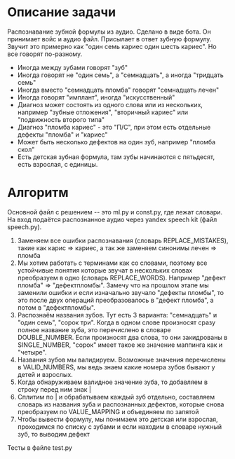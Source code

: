 # Описание задачи

Распознавание зубной формулы из аудио. Сделано в виде бота. Он принимает войс и аудио файл. Присылает в ответ зубную формулу.
Звучит это примерно как "один семь кариес один шесть кариес".
Но все говорят по-разному.
* Иногда между зубами говорят "зуб"
* Иногда говорят не "один семь", а "семнадцать", а иногда "тридцать семь"
* Иногда вместо "семнадцать пломба" говорят "семнадцать лечен"
* Иногда говорят "имплант", иногда "искусственный"
* Диагноз может состоять из одного слова или из нескольких, например "зубные отложения", "вторичный кариес" или "подвижность второго типа"
* Диагноз "пломба кариес" - это "П/С", при этом есть отдельные дефекты "пломба" и "кариес"
* Может быть несколько дефектов на один зуб, например "пломба скол"
* Есть детская зубная формула, там зубы начинаются с пятьдесят, есть взрослая, с единицы.

# Алгоритм

Основной файл с решением -- это ml.py и const.py, где лежат словари.
На вход подаётся распознанное аудио через yandex speech kit (файл speech.py).

1. Заменяем все ошибки распознавания (словарь REPLACE_MISTAKES), такие как карис => кариес, а так же заменяем синонимы лечен => пломба
2. Мы хотим работать с терминами как со словами, поэтому все устойчивые понятия которые звучат в нескольких словах
преобразуем в одно (словарь REPLACE_WORDS). Например "дефект пломба" => "дефектпломбы". Замечу что на
прошлом этапе мы заменили ошибки и если изначально звучало "дефекты пломбы", то это после двух операций преобразовалось в "дефект пломба", а потом в "дефектпломбы".
3. Распознаём названия зубов. Тут есть 3 варианта: "семнадцать" и "один семь", "сорок три".
Когда в одном слове произносят сразу полное название зуба, это перечислено в словаре DOUBLE_NUMBER.
Если произносят два слова, то они закидрованы в SINGLE_NUMBER, "сорок" имеет такое же значение маппинга как и "четыре".
4. Названия зубов мы валидируем. Возможные значения перечислены в VALID_NUMBERS, мы ведь знаем какие номера зубов бывают у детей и взрослых.
5. Когда обнаруживаем валидное значение зуба, то добавляем в строку перед ним знак |
6. Сплитим по | и обрабатываем каждый зуб отдельно, составляем словарь из названия зуба и распознанных дефектов, которые снова преобразуем по VALUE_MAPPING и объединяем по запятой
7. Чтобы вывести формулу, мы понимаем это детская или взрослая, проходимся по списку с зубами и если находим в словаре нужный зуб, то выводим дефект

Тесты в файле test.py

